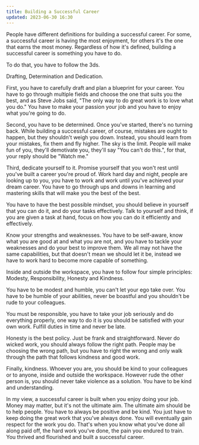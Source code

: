 ```yaml
---
title: Building a Successful Career
updated: 2023-06-30 16:30
---
```


People have different definitions for building a successful career. For some, a successful career is having the most enjoyment, for others it's the one that earns the most money. Regardless of how it's defined, building a successful career is something you have to do.

To do that, you have to follow the 3ds.

Drafting, Determination and Dedication.

First, you have to carefully draft and plan a blueprint for your career. You have to go through multiple fields and choose the one that suits you the best, and as Steve Jobs said, "The only way to do great work is to love what you do." You have to make your passion your job and  you have to enjoy what you're going to do.

Second, you have to be determined. Once you've started, there's no turning back. While building a successful career, of course, mistakes are ought to happen, but they shouldn't weigh you down. Instead, you should learn from your mistakes, fix them and fly higher. The sky is the limit. People will make fun of you, they'll demotivate you, they'll say "You can't do this.", for that, your reply should be "Watch me."

Third, dedicate yourself to it. Promise yourself that you won't rest until you've built a career you're proud of. Work hard day and night, people are looking up to you, you have to work and work until you've achieved your dream career. You have to go through ups and downs in learning and mastering skills that will make you the best of the best.

You have to have the best possible mindset, you should believe in yourself that you can do it, and do your tasks effectively. Talk to yourself and think, if you are given a task at hand, focus on how you can do it efficiently and effectively.

Know your strengths and weaknesses. You have to be self-aware, know what you are good at and what you are not, and you have to tackle your weaknesses and do your best to improve them. We all may not have the same capabilities, but that doesn't mean we should let it be, instead we have to work hard to become more capable of something.

Inside and outside the workspace, you have to follow four simple principles:
Modesty, Responsibility, Honesty and Kindness.

You have to be modest and humble, you can't let your ego take over. You have to be humble of your abilities, never be boastful and you shouldn't be rude to your colleagues.

You must be responsible, you have to take your job seriously and do everything properly, one way to do it is you should be satisfied with your own work. Fulfill duties in time and never be late.

Honesty is the best policy. Just be frank and straightforward. Never do wicked work, you should always follow the right path. People may be choosing the wrong path, but you have to right the wrong and only walk through the path that follows kindness and good work.

Finally, kindness. Whoever you are, you should be kind to your colleagues or to anyone, inside and outside the workspace. However rude the other person is, you should never take violence as a solution. You have to be kind and understanding.

In my view, a successful career is built when you enjoy doing your job. Money may matter, but it's not the ultimate aim. The ultimate aim should be to help people. You have to always be positive and be kind. You just have to keep doing the great work that you've always done. You will eventually gain respect for the work you do. That's when you know what you've done all along paid off, the hard work you've done, the pain you endured to train. You thrived and flourished and built a successful career.
